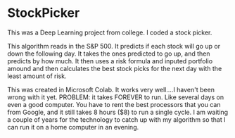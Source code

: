 # StockPicker
This was a Deep Learning project from college.  I coded a stock picker.

This algorithm reads in the S&P 500.  It predicts if each stock will go up or down the following day.  It takes the ones predicted to go up, and then predicts by how much.  It then uses a risk formula and inputed portfolio amound and then calculates the best stock picks for the next day with the least amount of risk.

This was created in Microsoft Colab.  It works very well....I haven't been wrong with it yet.  PROBLEM: it takes FOREVER to run.  Like several days on even a good computer.  You have to rent the best processors that you can from Google, and it still takes 8 hours ($8) to run a single cycle.  I am waiting a couple of years for the technology to catch up with my algorithm so that I can run it on a home computer in an evening.
